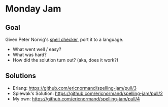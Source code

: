 # Monday Jam

## Goal

Given Peter Norvig's [spell checker], port it to a language.

[spell checker]: http://norvig.com/spell-correct.html

* What went well / easy?
* What was hard?
* How did the solution turn out? (aka, does it work?)

## Solutions

* Erlang: https://github.com/ericnormand/spelling-jam/pull/3
* Spiewak's Solution: https://github.com/ericnormand/spelling-jam/pull/2
* My own: https://github.com/ericnormand/spelling-jam/pull/4
